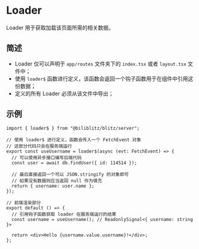 # Loader

Loader 用于获取加载该页面所需的相关数据。

## 简述

- Loader 仅可以声明于 `app/routes` 文件夹下的 `index.tsx` 或者 `layout.tsx` 文件中；
- 使用 `loader$` 函数进行定义，该函数会返回一个钩子函数用于在组件中引用这份数据；
- 定义的所有 Loader 必须从该文件中导出；

## 示例

```tsx
import { loader$ } from "@biliblitz/blitz/server";

// 使用 loader$ 进行定义，函数会传入一个 FetchEvent 对象
// 这部分代码只会在服务端运行
export const useUsername = loader$(async (evt: FetchEvent) => {
  // 可以使用异步接口编写后端代码
  const user = await db.findUser({ id: 114514 });

  // 最后直接返回一个可以 JSON.stringify 的对象即可
  // 如果没有数据则应当返回 null 作为填充
  return { username: user.name };
});

// 前端渲染部分
export default () => {
  // 引用钩子函数获取 loader 在服务端运行的结果
  const username = useUsername(); // ReadonlySignal<{ username: string }>

  return <div>Hello {username.value.username}!</div>;
};
```
